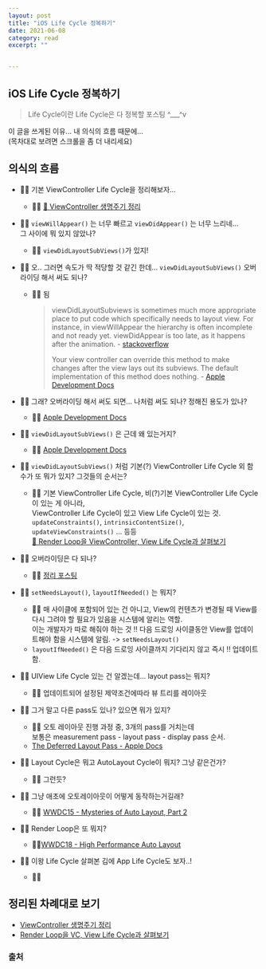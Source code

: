 ```yaml
---
layout: post
title: "iOS Life Cycle 정복하기" 
date: 2021-06-08
category: read 
excerpt: ""


---
```


## iOS Life Cycle 정복하기

> Life Cycle이란 Life Cycle은 다 정복할 포스팅 ^___^v

이 글을 쓰게된 이유... 내 의식의 흐름 때문에...  
(목차대로 보려면 스크롤을 좀 더 내리세요)

## 의식의 흐름

* 🙍‍♀️ 기본 ViewController Life Cycle을 정리해보자...
  * 👩‍🎓 [🔗 ViewController 생명주기 정리](https://iamcho2.github.io/2021/06/02/viewcontroller-life-cycle)

* 🙍‍♀️ `viewWillAppear()` 는 너무 빠르고 `viewDidAppear()` 는 너무 느리네...  
  그 사이에 뭐 있지 않았나? 
  * 👩‍🎓  `viewDidLayoutSubViews()`가 있지!
  
* 🙍‍♀️ 오.. 그러면 속도가 딱 적당할 것 같긴 한데... `viewDidLayoutSubViews()` 오버라이딩 해서 써도 되나?
  * 👩‍🎓 됨  
  
    > viewDidLayoutSubviews is sometimes much more appropriate place to put code which specifically needs to layout view. For instance, in viewWillAppear the hierarchy is often incomplete and not ready yet. viewDidAppear is too late, as it happens after the animation. - [stackoverflow](https://stackoverflow.com/questions/39780470/viewdidlayoutsubviews-no-longer-called-when-popping-top-view-with-uinavigationco)
    >
    > Your view controller can override this method to make changes after the view lays out its subviews. The default implementation of this method does nothing. - [Apple Development Docs](https://developer.apple.com/documentation/uikit/uiviewcontroller/1621398-viewdidlayoutsubviews)
  
* 🙍‍♀️ 그래? 오버라이딩 해서 써도 되면... 나처럼 써도 되나? 정해진 용도가 있나?

  * 👩‍🎓 [Apple Development Docs](https://developer.apple.com/documentation/uikit/uiviewcontroller/1621398-viewdidlayoutsubviews)

* 🙍‍♀️ `viewDidLayoutSubViews()` 은 근데 왜 있는거지?

  * 👩‍🎓 [Apple Development Docs](https://developer.apple.com/documentation/uikit/uiviewcontroller/1621398-viewdidlayoutsubviews)

* 🙍‍♀️ `viewDidLayoutSubViews()` 처럼 기본(?) ViewController Life Cycle 외 함수가 또 뭐가 있지? 그것들의 순서는?
  * 👩‍🎓 기본 ViewController Life Cycle, 비(?)기본 ViewController Life Cycle이 있는 게 아니라,  
    ViewController Life Cycle이 있고 View Life Cycle이 있는 것.  
     `updateConstraints()`, `intrinsicContentSize()`, `updateViewConstraints()` ... 등등  
    [🔗 Render Loop을 ViewController, View Life Cycle과 살펴보기](https://iamcho2.github.io/2021/06/09/view-viewcontroller-layout-cycle-with-render-loop)
  
* 🙍‍♀️ 오버라이딩은 다 되나?
  * 👩‍🎓 [정리 포스팅]()
  
* 🙍‍♀️ `setNeedsLayout()`, `layoutIfNeeded()` 는 뭐지?
  * 👩‍🎓 매 사이클에 포함되어 있는 건 아니고, View의 컨텐츠가 변경될 때 View를 다시 그려야 할 필요가 있음을 시스템에 알리는 역할.  
    이는 개발자가 따로 해줘야 하는 것 !! 다음 드로잉 사이클동안 View를 업데이트해야 함을 시스템에 알림. -> `setNeedsLayout()`
  * `layoutIfNeeded()` 은 다음 드로잉 사이클까지 기다리지 않고 즉시 !! 업데이트 함.
  
* 🙍‍♀️ UIView Life Cycle 있는 건 알겠는데... layout pass는 뭐지?
  * 👩‍🎓 업데이트되어 설정된 제약조건에따라 뷰 트리를 레이아웃
  
* 🙍‍♀️ 그거 말고 다른 pass도 있나? 있으면 뭐가 있지?
  * 👩‍🎓 오토 레이아웃 진행 과정 중, 3개의 pass를 거치는데   
    보통은 measurement pass - layout pass - display pass 순서.
  * [The Deferred Layout Pass - Apple Docs](https://developer.apple.com/library/archive/documentation/UserExperience/Conceptual/AutolayoutPG/ModifyingConstraints.html)
  
* 🙍‍♀️ Layout Cycle은 뭐고 AutoLayout Cycle이 뭐지? 그냥 같은건가?
  * 👩‍🎓 그런듯?
  
* 🙍‍♀️ 그냥 애초에 오토레이아웃이 어떻게 동작하는거길래?

  * 👩‍🎓 [WWDC15 - Mysteries of Auto Layout, Part 2](https://developer.apple.com/videos/play/wwdc2015/219/)

* 🙍‍♀️ Render Loop은 또 뭐지?

  * 👩‍🎓[WWDC18 - High Performance Auto Layout](https://developer.apple.com/videos/play/wwdc2018/220/)

* 🙍‍♀️ 이왕 Life Cycle 살펴본 김에 App Life Cycle도 보자..!

  * 👩‍🎓



## 정리된 차례대로 보기

*  [ViewController 생명주기 정리](https://iamcho2.github.io/2021/06/02/viewcontroller-life-cycle)
* [Render Loop을 VC, View Life Cycle과 살펴보기](https://iamcho2.github.io/2021/06/09/view-viewcontroller-layout-cycle-with-render-loop)





### 출처

